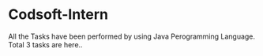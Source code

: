 # Codsoft-Intern
 All the Tasks have been performed by using Java Perogramming Language.
 Total 3 tasks are here..
